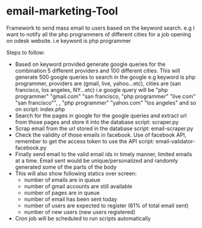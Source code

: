email-marketing-Tool
====================

Framework to send mass email to users based on the keyword search. e.g I want to notify all the php programmers of different cities for a job opening on odesk website. i.e keyword is php programmer

Steps to follow:
* Based on keyword provided generate google queries for the combination 5 different providers and 100 different cities. This will generate 500 google queries to search in the google e.g keyword is php programmer, providers are (gmail, live, yahoo...etc), cities are (san francisco, los angeles, NY...etc) i.e google query will be "php programmer" "gmail.com" "san francisco, "php programmer" "live.com" "san francisco"", , "php programmer" "yahoo.com" "los angeles" and so on
script: index.php
* Search for the pages in google for the google queries and extract url from those pages and store it into the database
script: scraper.py
* Scrap email from the url stored in the database
script: email-scraper.py
* Check the validity of those emails in facebook. Use of facebook API, remember to get the access token to use the API
script: email-validator-facebook.py
* Finally send email to the valid email ids in timely manner, limited emails at a time. Email sent would be unique/personalized and randomly generated some of the parts of the body
* This will also show following statics over screen:
   * number of emails are in queue
   * number of gmail accounts are still available
   * number of pages are in queue
   * number of email has been sent today
   * number of users are expected to register (61% of total email sent)
   * number of new users (new users registered)
* Cron job will be scheduled to run scripts automatically  
